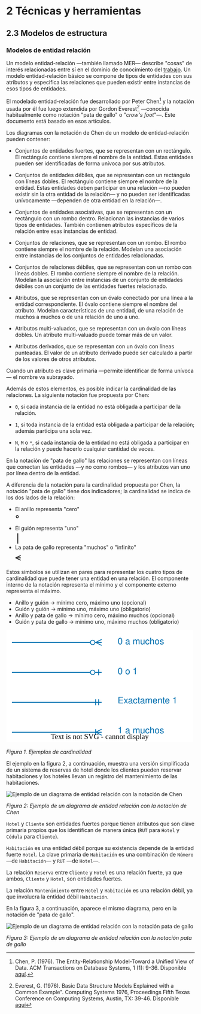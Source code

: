 # 2 Técnicas y herramientas

## 2.3 Modelos de estructura

### Modelos de entidad relación

Un modelo entidad-relación —también llamado MER— describe "cosas" de interés
relacionadas entre sí en el dominio de conocimiento del
[trabajo](/4_Conceptos/4_Trabajo_y_area_de_trabajo.md). Un modelo
entidad-relación básico se compone de tipos de entidades con sus atributos y
especifica las relaciones que pueden existir entre instancias de esos tipos de
entidades.

El modelado entidad-relación fue desarrollado por Peter Chen[^1] y la notación
usada por él fue luego extendida por Gordon Everest[^2] —conocida habitualmente
como notación "pata de gallo" o "*crow's foot*"—. Este documento está
basado en esos artículos.

Los diagramas con la notación de Chen de un modelo de entidad-relación pueden
contener:

* Conjuntos de entidades fuertes, que se representan con un rectángulo. El
  rectángulo contiene siempre el nombre de la entidad. Estas entidades pueden
  ser identificadas de forma unívoca por sus atributos.

* Conjuntos de entidades débiles, que se representan con un rectángulo con
  líneas dobles. El rectángulo contiene siempre el nombre de la entidad. Estas
  entidades deben participar en una relación —no pueden existir sin la otra
  entidad de la relación— y no pueden ser identificadas unívocamente —dependen
  de otra entidad en la relación—.

* Conjuntos de entidades asociativas, que se representan con un rectángulo con
  un rombo dentro. Relacionan las instancias de varios tipos de entidades.
  También contienen atributos específicos de la relación entre esas instancias
  de entidad.

* Conjuntos de relaciones, que se representan con un rombo. El rombo contiene
  siempre el nombre de la relación. Modelan una asociación entre instancias de
  los conjuntos de entidades relacionadas.

* Conjuntos de relaciones débiles, que se representan con un rombo con líneas
  dobles. El rombo contiene siempre el nombre de la relación. Modelan la
  asociación entre instancias de un conjunto de entidades débiles con un
  conjunto de las entidades fuertes relacionado.

* Atributos, que se representan con un óvalo conectado por una línea a la
  entidad correspondiente. El óvalo contiene siempre el nombre del atributo.
  Modelan características de una entidad, de una relación de muchos a muchos o
  de una relación de uno a uno.

* Atributos multi-valuados, que se representan con un óvalo con líneas dobles.
  Un atributo multi-valuado puede tomar más de un valor.

* Atributos derivados, que se representan con un óvalo con líneas punteadas. El
  valor de un atributo derivado puede ser calculado a partir de los valores de
  otros atributos.

Cuando un atributo es clave primaria —permite identificar de forma unívoca— el
nombre va subrayado.

Además de estos elementos, es posible indicar la cardinalidad de las relaciones.
La siguiente notación fue propuesta por Chen:

* `0`, si cada instancia de la entidad no está obligada a participar de la
  relación.

* `1`, si toda instancia de la entidad está obligada a participar de la
  relación; además participa una sola vez.

* `N`, `M` o `*`, si cada instancia de la entidad no está obligada a participar
  en la relación y puede hacerlo cualquier cantidad de veces.

En la notación de "pata de gallo" las relaciones se representan con líneas que
conectan las entidades —y no como rombos— y los atributos van uno por línea
dentro de la entidad.

A diferencia de la notación para la cardinalidad propuesta por Chen, la
notación "pata de gallo" tiene dos indicadores; la cardinalidad se indica de los
dos lados de la relación:

* El anillo representa "cero"
  <br><span style="font-size:200%;">ᐤ</span>
* El guión representa "uno"
  <br><span style="font-size:200%;">∣</span>
* La pata de gallo representa "muchos" o "infinito"
  <br><span style="font-size:200%;">⪪</span>

Estos símbolos se utilizan en pares para representar los cuatro tipos de
cardinalidad que puede tener una entidad en una relación. El componente interno
de la notación representa el mínimo y el componente externo representa el
máximo.

* Anillo y guión → mínimo cero, máximo uno (opcional)
* Guión y guión → mínimo uno, máximo uno (obligatorio)
* Anillo y pata de gallo → mínimo cero, máximo muchos (opcional)
* Guión y pata de gallo → mínimo uno, máximo muchos (obligatorio)

![](/diagrams/Entity_Relationship_Diagram_Cardinality.svg)

*Figura 1. Ejemplos de cardinalidad*

El ejemplo en la figura 2, a continuación, muestra una versión simplificada de
un sistema de reservas de hotel donde los clientes pueden reservar habitaciones
y los hoteles llevan un registro del mantenimiento de las habitaciones.

![Ejemplo de un diagrama de entidad relación con la notación de
Chen](/diagrams/Entity_Relationship_Model_Example_Chen.svg)

*Figura 2: Ejemplo de un diagrama de entidad relación con la notación de Chen*

`Hotel` y `Cliente` son entidades fuertes porque tienen atributos que son clave
primaria propios que los identifican de manera única (`RUT` para `Hotel` y
`Cédula` para `Cliente`).

`Habitación` es una entidad débil porque su existencia depende de la entidad
fuerte `Hotel`. La clave primaria de `Habitación` es una combinación de `Número`
—de `Habitación`— y `RUT` —de `Hotel`—.

La relación `Reserva` entre `Cliente` y `Hotel` es una relación fuerte, ya
que ambos, `Cliente` y `Hotel`, son entidades fuertes.

La relación `Mantenimiento` entre `Hotel` y `Habitación` es una relación débil,
ya que involucra la entidad débil `Habitación`.

En la figura 3, a continuación, aparece el mismo diagrama, pero en la notación
de "pata de gallo".

![Ejemplo de un diagrama de entidad relación con la notación pata de
gallo](/diagrams/Entity_Relationship_Model_Example_Crows_Foot.svg)

*Figura 3: Ejemplo de un diagrama de entidad relación con la notación pata de
gallo*

[^1]: Chen, P. (1976). The Entity-Relationship Model-Toward a Unified View of
      Data. ACM Transactions on Database Systems, 1 (1): 9-36. Disponible
      [aquí](https://dl.acm.org/doi/pdf/10.1145/320434.320440).
[^2]: Everest, G. (1976). Basic Data Structure Models Explained with a Common
      Example". Computing Systems 1976, Proceedings Fifth Texas Conference on
      Computing Systems, Austin, TX: 39-46. Disponible
      [aquí](https://www.researchgate.net/publication/291448084_BASIC_DATA_STRUCTURE_MODELS_EXPLAINED_WITH_A_COMMON_EXAMPLE)
